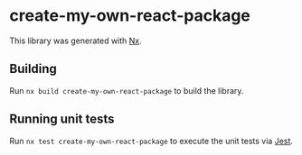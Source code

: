 # create-my-own-react-package

This library was generated with [Nx](https://nx.dev).

## Building

Run `nx build create-my-own-react-package` to build the library.

## Running unit tests

Run `nx test create-my-own-react-package` to execute the unit tests via [Jest](https://jestjs.io).
